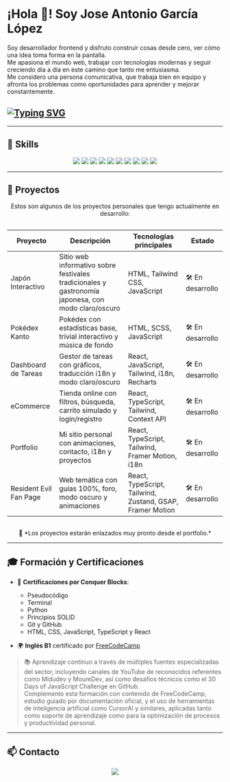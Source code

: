<p align="center">

# ¡Hola 👋! Soy Jose Antonio García López

Soy desarrollador frontend y disfruto construir cosas desde cero, ver cómo una idea toma forma en la pantalla.  
Me apasiona el mundo web, trabajar con tecnologías modernas y seguir creciendo día a día en este camino que tanto me entusiasma.  
Me considero una persona comunicativa, que trabaja bien en equipo y afronta los problemas como oportunidades para aprender y mejorar constantemente.

## [![Typing SVG](https://readme-typing-svg.demolab.com/?lines=José+Antonio+García&lines=Desarrollador+Frontend&font=Fira+Code&pause=1500&color=FF4500&center=true&width=400&height=80)](https://git.io/typing-svg)

</p>

---

## 🧠 Skills

<p align="center">

<img src="https://img.shields.io/badge/HTML-E34F26?style=for-the-badge&logo=html5&logoColor=white" />
<img src="https://img.shields.io/badge/CSS-1572B6?style=for-the-badge&logo=css3&logoColor=white" />
<img src="https://img.shields.io/badge/Sass-CC6699?style=for-the-badge&logo=sass&logoColor=white" />
<img src="https://img.shields.io/badge/Tailwind_CSS-38B2AC?style=for-the-badge&logo=tailwind-css&logoColor=white" />
<img src="https://img.shields.io/badge/JavaScript-F7DF1E?style=for-the-badge&logo=javascript&logoColor=black" />
<img src="https://img.shields.io/badge/TypeScript-3178C6?style=for-the-badge&logo=typescript&logoColor=white" />
<img src="https://img.shields.io/badge/React-20232A?style=for-the-badge&logo=react&logoColor=61DAFB" />
<img src="https://img.shields.io/badge/Git-181717?style=for-the-badge&logo=git&logoColor=white" />
<img src="https://img.shields.io/badge/Terminal-000000?style=for-the-badge&logo=gnometerminal&logoColor=white" />
<img src="https://img.shields.io/badge/Figma-F24E1E?style=for-the-badge&logo=figma&logoColor=white" />

</p>

---

## 🚀 Proyectos

<p align="center">
Estos son algunos de los proyectos personales que tengo actualmente en desarrollo:
</p>

<div style="overflow-x:auto;">

<table>
  <thead>
    <tr>
      <th>Proyecto</th>
      <th>Descripción</th>
      <th>Tecnologías principales</th>
      <th>Estado</th>
    </tr>
  </thead>
  <tbody>
    <tr>
      <td>Japón Interactivo</td>
      <td>Sitio web informativo sobre festivales tradicionales y gastronomía japonesa, con modo claro/oscuro</td>
      <td>HTML, Tailwind CSS, JavaScript</td>
      <td>🛠️ En desarrollo</td>
    </tr>
    <tr>
      <td>Pokédex Kanto</td>
      <td>Pokédex con estadísticas base, trivial interactivo y música de fondo</td>
      <td>HTML, SCSS, JavaScript</td>
      <td>🛠️ En desarrollo</td>
    </tr>
    <tr>
      <td>Dashboard de Tareas</td>
      <td>Gestor de tareas con gráficos, traducción i18n y modo claro/oscuro</td>
      <td>React, JavaScript, Tailwind, i18n, Recharts</td>
      <td>🛠️ En desarrollo</td>
    </tr>
    <tr>
      <td>eCommerce</td>
      <td>Tienda online con filtros, búsqueda, carrito simulado y login/registro</td>
      <td>React, TypeScript, Tailwind, Context API</td>
      <td>🛠️ En desarrollo</td>
    </tr>
    <tr>
      <td>Portfolio</td>
      <td>Mi sitio personal con animaciones, contacto, i18n y proyectos</td>
      <td>React, TypeScript, Tailwind, Framer Motion, i18n</td>
      <td>🛠️ En desarrollo</td>
    </tr>
    <tr>
      <td>Resident Evil Fan Page</td>
      <td>Web temática con guías 100%, foro, modo oscuro y animaciones</td>
      <td>React, TypeScript, Tailwind, Zustand, GSAP, Framer Motion</td>
      <td>🛠️ En desarrollo</td>
    </tr>
  </tbody>
</table>

</div>

<p align="center">
  🔗 *Los proyectos estarán enlazados muy pronto desde el portfolio.*
</p>

---

## 🎓 Formación y Certificaciones

- 🏅 **Certificaciones por Conquer Blocks**:  
  - Pseudocódigo  
  - Terminal  
  - Python  
  - Principios SOLID  
  - Git y GitHub  
  - HTML, CSS, JavaScript, TypeScript y React

- 🌍 **Inglés B1** certificado por [FreeCodeCamp](https://www.freecodecamp.org/)

> 📚 Aprendizaje continuo a través de múltiples fuentes especializadas del sector, incluyendo canales de YouTube de reconocidos referentes como Midudev y MoureDev, así como desafíos técnicos como el 30 Days of JavaScript Challenge en GitHub.  
> Complemento esta formación con contenido de FreeCodeCamp, estudio guiado por documentación oficial, y el uso de herramientas de inteligencia artificial como CursorAI y similares, aplicadas tanto como soporte de aprendizaje como para la optimización de procesos y productividad personal.

---

## 📫 Contacto

<p align="center">
  <a href="https://www.linkedin.com/in/jos%C3%A9-antonio-garc%C3%ADa-l%C3%B3pez-4ba263347/">
    <img src="https://img.shields.io/badge/LinkedIn-0077B5?style=for-the-badge&logo=linkedin&logoColor=white" />
  </a>
  <a href="mailto:gl.josea90@gmail.com">
    <img src="https://img.shields.io/badge/Email-D14836
